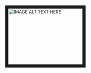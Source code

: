 <a href="http://www.youtube.com/watch?feature=player_embedded&v=7BK0q1cPz-I
" target="_blank"><img src="http://img.youtube.com/vi/7BK0q1cPz-I/0.jpg" 
alt="IMAGE ALT TEXT HERE" width="240" height="180" border="10" /></a>
